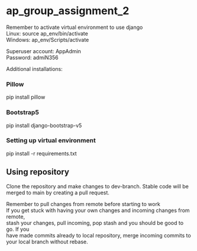 # ap_group_assignment_2

Remember to activate virtual environment to use django  
Linux: source ap_env/bin/activate  
Windows: ap_env/Scripts/activate  

Superuser account: AppAdmin  
Password: admiN356  

Additional installations:  

### Pillow  
pip install pillow  
### Bootstrap5  
pip install django-bootstrap-v5

### Setting up virtual environment  
pip install -r requirements.txt

## Using repository

Clone the repository and make changes to dev-branch. Stable code will be merged to main by creating a pull request.  

Remember to pull changes from remote before starting to work  
If you get stuck with having your own changes and incoming changes from remote,  
stash your changes, pull incoming, pop stash and you should be good to go. If you  
have made commits already to local repository, merge incoming commits to your local  branch without rebase.
